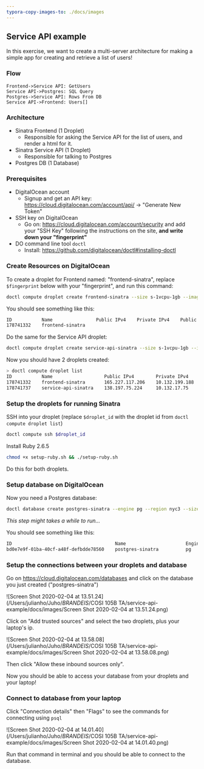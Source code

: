 ```yaml
---
typora-copy-images-to: ./docs/images
---
```


## Service API example

In this exercise, we want to create a multi-server architecture for making a simple app for creating and retrieve a list of users!

### Flow

```sequence
Frontend->Service API: GetUsers
Service API->Postgres: SQL Query
Postgres->Service API: Rows From DB
Service API->Frontend: Users[]
```

### Architecture

- Sinatra Frontend (1 Droplet)
  - Responsible for asking the Service API for the list of users, and render a html for it.
- Sinatra Service API (1 Droplet)
  - Responsible for talking to Postgres
- Postgres DB (1 Database)

### Prerequisites

- DigitalOcean account
  - Signup and get an API key: https://cloud.digitalocean.com/account/api/ -> "Generate New Token"
- SSH key on DigitalOcean
  - Go on: https://cloud.digitalocean.com/account/security and add your "SSH Key" following the instructions on the site, **and write down your "fingerprint"**
- DO command line tool `doctl` 
  - Install: https://github.com/digitalocean/doctl#installing-doctl

### Create Resources on DigitalOcean

To create a droplet for Frontend named: "frontend-sinatra", replace `$fingerprint` below with your "fingerprint", and run this command:

```bash
doctl compute droplet create frontend-sinatra --size s-1vcpu-1gb --image ubuntu-18-04-x64 --region nyc3 --ssh-keys $fingerprint --enable-private-networking
```

You should see something like this:

```bash
ID           Name                Public IPv4    Private IPv4    Public IPv6    Memory    VCPUs    Disk    Region    Image                       Status    Tags    Features    Volumes
178741332    frontend-sinatra                                                  1024      1        25      nyc3      Ubuntu 18.04.3 (LTS) x64    new
```

Do the same for the Service API droplet:

```bash
doctl compute droplet create service-api-sinatra --size s-1vcpu-1gb --image ubuntu-18-04-x64 --region nyc3 --ssh-keys $fingerprint --enable-private-networking
```

Now you should have 2 droplets created:

```bash
> doctl compute droplet list
ID           Name                   Public IPv4        Private IPv4      Public IPv6    Memory    VCPUs    Disk    Region    Image                       Status    Tags    Features              Volumes
178741332    frontend-sinatra       165.227.117.206    10.132.199.188                   1024      1        25      nyc3      Ubuntu 18.04.3 (LTS) x64    active            private_networking
178741737    service-api-sinatra    138.197.75.224     10.132.17.75                     1024      1        25      nyc3      Ubuntu 18.04.3 (LTS) x64    new               private_networking
```

### Setup the droplets for running Sinatra

SSH into your droplet (replace `$droplet_id` with the droplet id from `doctl compute droplet list`)

```bash
doctl compute ssh $droplet_id
```

Install Ruby 2.6.5

```bash
chmod +x setup-ruby.sh && ./setup-ruby.sh
```

Do this for both droplets.

### Setup database on DigitalOcean

Now you need a Postgres database:

```bash
doctl database create postgres-sinatra --engine pg --region nyc3 --size db-s-1vcpu-1gb --version 11 --num-nodes 1
```

*This step might takes a while to run...*

You should see something like this:

```bash
ID                                      Name                      Engine    Version    Number of Nodes    Region    Status      Size
bd0e7e9f-01ba-40cf-a48f-defbdde78560    postgres-sinatra          pg        11         1                  nyc3      creating    db-s-1vcpu-1gb
```

### Setup the connections between your droplets and database

Go on https://cloud.digitalocean.com/databases and click on the database you just created ("postgres-sinatra")

![Screen Shot 2020-02-04 at 13.51.24](/Users/julianho/Juho/_BRANDEIS_/COSI 105B TA/service-api-example/docs/images/Screen Shot 2020-02-04 at 13.51.24.png)

Click on "Add trusted sources" and select the two droplets, plus your laptop's ip.

![Screen Shot 2020-02-04 at 13.58.08](/Users/julianho/Juho/_BRANDEIS_/COSI 105B TA/service-api-example/docs/images/Screen Shot 2020-02-04 at 13.58.08.png)

Then click "Allow these inbound sources only".

Now you should be able to access your database from your droplets and your laptop!

### Connect to database from your laptop

Click "Connection details" then "Flags" to see the commands for connecting using `psql`

![Screen Shot 2020-02-04 at 14.01.40](/Users/julianho/Juho/_BRANDEIS_/COSI 105B TA/service-api-example/docs/images/Screen Shot 2020-02-04 at 14.01.40.png)

Run that command in terminal and you should be able to connect to the database.